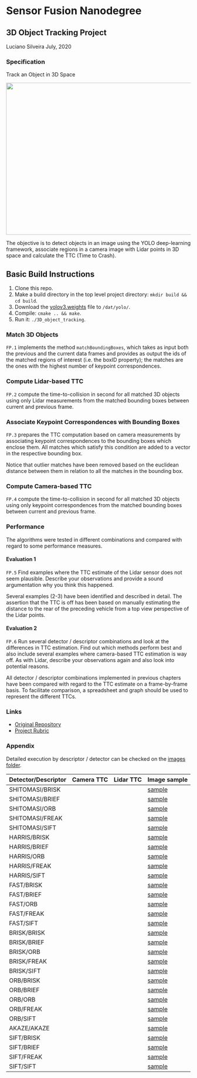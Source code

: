# Sensor Fusion Nanodegree

## 3D Object Tracking Project
Luciano Silveira
July, 2020

### Specification

Track an Object in 3D Space

<img src="images/course_code_structure.png" width="779" height="414" />

The objective is to detect objects in an image using the YOLO deep-learning framework, associate regions in a camera image with Lidar points in 3D space and calculate the TTC (Time to Crash).

## Basic Build Instructions

1. Clone this repo.
2. Make a build directory in the top level project directory: `mkdir build && cd build`.
3. Download the [yolov3.weights](https://pjreddie.com/media/files/yolov3.weights) file to `/dat/yolo/`.
4. Compile: `cmake .. && make`.
5. Run it: `./3D_object_tracking`.

### Match 3D Objects

`FP.1` implements the method `matchBoundingBoxes`, which takes as input both the previous and the current data frames and provides as output the ids of the matched regions of interest (i.e. the boxID property); the matches are the ones with the highest number of keypoint correspondences.

### Compute Lidar-based TTC

`FP.2` compute the time-to-collision in second for all matched 3D objects using only Lidar measurements from the matched bounding boxes between current and previous frame.

### Associate Keypoint Correspondences with Bounding Boxes

`FP.3` prepares the TTC computation based on camera measurements by associating keypoint correspondences to the bounding boxes which enclose them. All matches which satisfy this condition are added to a vector in the respective bounding box.

Notice that outlier matches have been removed based on the euclidean distance between them in relation to all the matches in the bounding box.

### Compute Camera-based TTC

`FP.4` compute the time-to-collision in second for all matched 3D objects using only keypoint correspondences from the matched bounding boxes between current and previous frame.

### Performance

The algorithms were tested in different combinations and compared with regard to some performance measures.

#### Evaluation 1

`FP.5` Find examples where the TTC estimate of the Lidar sensor does not seem plausible. Describe your observations and provide a sound argumentation why you think this happened.

Several examples (2-3) have been identified and described in detail. The assertion that the TTC is off has been based on manually estimating the distance to the rear of the preceding vehicle from a top view perspective of the Lidar points.

#### Evaluation 2

`FP.6` Run several detector / descriptor combinations and look at the differences in TTC estimation. Find out which methods perform best and also include several examples where camera-based TTC estimation is way off. As with Lidar, describe your observations again and also look into potential reasons.

All detector / descriptor combinations implemented in previous chapters have been compared with regard to the TTC estimate on a frame-by-frame basis. To facilitate comparison, a spreadsheet and graph should be used to represent the different TTCs.

### Links

 * [Original Repository](https://github.com/udacity/SFND_3D_Object_Tracking)
 * [Project Rubric](https://review.udacity.com/#!/rubrics/2550/view)

### Appendix

Detailed execution by descriptor / detector can be checked on the [images folder](./data/).

|Detector/Descriptor|Camera TTC|Lidar TTC|Image sample|
|---|---|---|---|
|SHITOMASI/BRISK| | |[sample](./images/SHITOMASI_BRISK_0016.png)|
|SHITOMASI/BRIEF| | |[sample](./images/SHITOMASI_BRIEF_0016.png)|
|SHITOMASI/ORB| | |[sample](./images/SHITOMASI_ORB_0016.png)|
|SHITOMASI/FREAK| | |[sample](./images/SHITOMASI_FREAK_0016.png)|
|SHITOMASI/SIFT| | |[sample](./images/SHITOMASI_SIFT_0016.png)|
|HARRIS/BRISK| | |[sample](./images/HARRIS_BRISK_0016.png)|
|HARRIS/BRIEF| | |[sample](./images/HARRIS_BRIEF_0016.png)|
|HARRIS/ORB| | |[sample](./images/HARRIS_ORB_0016.png)|
|HARRIS/FREAK| | |[sample](./images/HARRIS_FREAK_0016.png)|
|HARRIS/SIFT| | |[sample](./images/HARRIS_SIFT_0016.png)|
|FAST/BRISK| | |[sample](./images/FAST_BRISK_0016.png)|
|FAST/BRIEF| | |[sample](./images/FAST_BRIEF_0016.png)|
|FAST/ORB| | |[sample](./images/FAST_ORB_0016.png)|
|FAST/FREAK| | |[sample](./images/FAST_FREAK_0016.png)|
|FAST/SIFT| | |[sample](./images/FAST_SIFT_0016.png)|
|BRISK/BRISK| | |[sample](./images/BRISK_BRISK_0016.png)|
|BRISK/BRIEF| | |[sample](./images/BRISK_BRIEF_0016.png)|
|BRISK/ORB| | |[sample](./images/BRISK_ORB_0016.png)|
|BRISK/FREAK| | |[sample](./images/BRISK_FREAK_0016.png)|
|BRISK/SIFT| | |[sample](./images/BRISK_SIFT_0016.png)|
|ORB/BRISK| | |[sample](./images/ORB_BRISK_0016.png)|
|ORB/BRIEF| | |[sample](./images/ORB_BRIEF_0016.png)|
|ORB/ORB| | |[sample](./images/ORB_ORB_0016.png)|
|ORB/FREAK| | |[sample](./images/ORB_FREAK_0016.png)|
|ORB/SIFT| | |[sample](./images/ORB_SIFT_0016.png)|
|AKAZE/AKAZE| | |[sample](./images/AKAZE_AKAZE_0016.png)|
|SIFT/BRISK| | |[sample](./images/SIFT_BRISK_0016.png)|
|SIFT/BRIEF| | |[sample](./images/SIFT_BRIEF_0016.png)|
|SIFT/FREAK| | |[sample](./images/SIFT_FREAK_0016.png)|
|SIFT/SIFT| | |[sample](./images/SIFT_SIFT_0016.png)|
